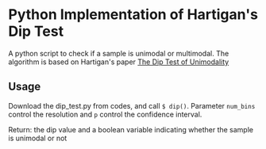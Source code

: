 # Python Implementation of Hartigan's Dip Test

A python script to check if a sample is unimodal or multimodal. The algorithm is based on Hartigan's paper [The Dip Test of Unimodality](https://projecteuclid.org/euclid.aos/1176346577)

## Usage

Download the dip_test.py from codes, and call `$ dip()`. Parameter `num_bins` control the resolution and `p` control the confidence interval.

Return: the dip value and a boolean variable indicating whether the sample is unimodal or not